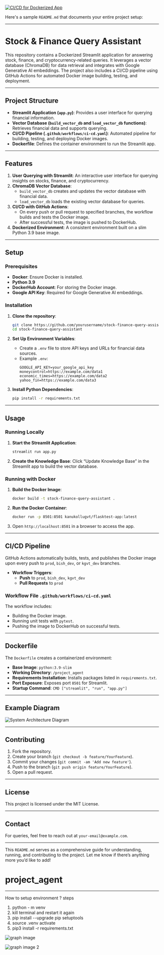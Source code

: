 
[![CI/CD for Dockerized App](https://github.com/bishweashwarsukla/project_agent/actions/workflows/ci-cd.yml/badge.svg?branch=prod)](https://github.com/bishweashwarsukla/project_agent/actions/workflows/ci-cd.yml)

Here's a sample `README.md` that documents your entire project setup:

---

# Stock & Finance Query Assistant

This repository contains a Dockerized Streamlit application for answering stock, finance, and cryptocurrency-related queries. It leverages a vector database (ChromaDB) for data retrieval and integrates with Google Generative AI embeddings. The project also includes a CI/CD pipeline using GitHub Actions for automated Docker image building, testing, and deployment.

---

## Project Structure

- **Streamlit Application (`app.py`)**: Provides a user interface for querying financial information.
- **Vector Database (`build_vector_db` and `load_vector_db` functions)**: Retrieves financial data and supports querying.
- **CI/CD Pipeline (`.github/workflows/ci-cd.yaml`)**: Automated pipeline for building, testing, and deploying Docker images.
- **Dockerfile**: Defines the container environment to run the Streamlit app.

---

## Features

1. **User Querying with Streamlit**: An interactive user interface for querying insights on stocks, finance, and cryptocurrency.
2. **ChromaDB Vector Database**: 
   - `build_vector_db` creates and updates the vector database with financial data.
   - `load_vector_db` loads the existing vector database for queries.
3. **CI/CD with GitHub Actions**:
   - On every push or pull request to specified branches, the workflow builds and tests the Docker image.
   - After successful tests, the image is pushed to DockerHub.
4. **Dockerized Environment**: A consistent environment built on a slim Python 3.9 base image.

---

## Setup

### Prerequisites

- **Docker**: Ensure Docker is installed.
- **Python 3.9**
- **DockerHub Account**: For storing the Docker image.
- **Google API Key**: Required for Google Generative AI embeddings.

### Installation

1. **Clone the repository**:
   ```bash
   git clone https://github.com/yourusername/stock-finance-query-assistant.git
   cd stock-finance-query-assistant
   ```

2. **Set Up Environment Variables**:
   - Create a `.env` file to store API keys and URLs for financial data sources.
   - Example `.env`:
     ```plaintext
     GOOGLE_API_KEY=your_google_api_key
     moneycontrol=https://example.com/data1
     economic_times=https://example.com/data2
     yahoo_fin=https://example.com/data3
     ```

3. **Install Python Dependencies**:
   ```bash
   pip install -r requirements.txt
   ```

---

## Usage

### Running Locally

1. **Start the Streamlit Application**:
   ```bash
   streamlit run app.py
   ```
2. **Create the Knowledge Base**: Click “Update Knowledge Base” in the Streamlit app to build the vector database.

### Running with Docker

1. **Build the Docker Image**:
   ```bash
   docker build -t stock-finance-query-assistant .
   ```
2. **Run the Docker Container**:
   ```bash
   docker run -p 8501:8501 kanukollugvt/flasktest-app:latest
   ```
3. Open `http://localhost:8501` in a browser to access the app.

---

## CI/CD Pipeline

GitHub Actions automatically builds, tests, and publishes the Docker image upon every push to `prod`, `bish_dev`, or `kgvt_dev` branches. 

- **Workflow Triggers**:
  - **Push** to `prod`, `bish_dev`, `kgvt_dev`
  - **Pull Requests** to `prod`

### Workflow File `.github/workflows/ci-cd.yaml`

The workflow includes:
- Building the Docker image.
- Running unit tests with `pytest`.
- Pushing the image to DockerHub on successful tests.

---

## Dockerfile

The `Dockerfile` creates a containerized environment:
- **Base Image**: `python:3.9-slim`
- **Working Directory**: `/project_agent`
- **Requirements Installation**: Installs packages listed in `requirements.txt`.
- **Port Exposure**: Exposes port `8501` for Streamlit.
- **Startup Command**: `CMD ["streamlit", "run", "app.py"]`

---

## Example Diagram

![System Architecture Diagram](./path/to/diagram.png)

---

## Contributing

1. Fork the repository.
2. Create your branch (`git checkout -b feature/YourFeature`).
3. Commit your changes (`git commit -am 'Add new feature'`).
4. Push to the branch (`git push origin feature/YourFeature`).
5. Open a pull request.

---

## License

This project is licensed under the MIT License.

---

## Contact

For queries, feel free to reach out at `your-email@example.com`. 

---

This `README.md` serves as a comprehensive guide for understanding, running, and contributing to the project. Let me know if there’s anything more you’d like to add!

# project_agent

---------------------------------------------------------------------------------------------------------------------------------
How to setup environment ?
steps
1. python - m venv <envname>
2. kill terminal and restart it again
3. pip install --upgrade pip setuptools
4. source .venv activate
5. pip3 install -r requirements.txt

![graph image](/project_agent/input/images/graph.jpg)

![graph image 2](/project_agent/input/images/graph2.jpg)

